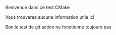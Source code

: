 Bienvenue dans ce test CMake

Vous trouverez aucune information utile ici

Bon le test de git action ne fonctionne toujours pas 


